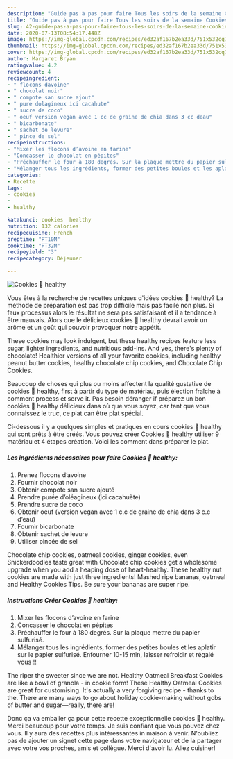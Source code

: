 ```yaml
---
description: "Guide pas à pas pour faire Tous les soirs de la semaine Cookies 🍪 healthy"
title: "Guide pas à pas pour faire Tous les soirs de la semaine Cookies 🍪 healthy"
slug: 42-guide-pas-a-pas-pour-faire-tous-les-soirs-de-la-semaine-cookies-healthy
date: 2020-07-13T08:54:17.448Z
image: https://img-global.cpcdn.com/recipes/ed32af167b2ea33d/751x532cq70/cookies-🍪-healthy-photo-principale-de-la-recette.jpg
thumbnail: https://img-global.cpcdn.com/recipes/ed32af167b2ea33d/751x532cq70/cookies-🍪-healthy-photo-principale-de-la-recette.jpg
cover: https://img-global.cpcdn.com/recipes/ed32af167b2ea33d/751x532cq70/cookies-🍪-healthy-photo-principale-de-la-recette.jpg
author: Margaret Bryan
ratingvalue: 4.2
reviewcount: 4
recipeingredient:
- " flocons davoine"
- " chocolat noir"
- " compote san sucre ajout"
- " pure dolagineux ici cacahute"
- " sucre de coco"
- " oeuf version vegan avec 1 cc de graine de chia dans 3 cc deau"
- " bicarbonate"
- " sachet de levure"
- " pince de sel"
recipeinstructions:
- "Mixer les flocons d’avoine en farine"
- "Concasser le chocolat en pépites"
- "Préchauffer le four à 180 degrés. Sur la plaque mettre du papier sulfurisé."
- "Mélanger tous les ingrédients, former des petites boules et les aplatir sur le papier sulfurisé. Enfourner 10-15 min, laisser refroidir et régalé vous !!"
categories:
- Recette
tags:
- cookies
- 
- healthy

katakunci: cookies  healthy 
nutrition: 132 calories
recipecuisine: French
preptime: "PT10M"
cooktime: "PT32M"
recipeyield: "3"
recipecategory: Déjeuner

---
```



![Cookies 🍪 healthy](https://img-global.cpcdn.com/recipes/ed32af167b2ea33d/751x532cq70/cookies-🍪-healthy-photo-principale-de-la-recette.jpg)

Vous êtes à la recherche de recettes uniques d'idées cookies 🍪 healthy? La méthode de préparation est pas trop difficile mais pas facile non plus. Si faux processus alors le résultat ne sera pas satisfaisant et il a tendance à être mauvais. Alors que le délicieux cookies 🍪 healthy devrait avoir un arôme et un goût qui pouvoir provoquer notre appétit.

These cookies may look indulgent, but these healthy recipes feature less sugar, lighter ingredients, and nutritious add-ins. And yes, there&#39;s plenty of chocolate! Healthier versions of all your favorite cookies, including healthy peanut butter cookies, healthy chocolate chip cookies, and Chocolate Chip Cookies.

Beaucoup de choses qui plus ou moins affectent la qualité gustative de cookies 🍪 healthy, first à partir du type de matériau, puis élection fraîche à comment process et serve it. Pas besoin déranger if préparez un bon cookies 🍪 healthy délicieux dans où que vous soyez, car tant que vous connaissez le truc, ce plat can être plat spécial.


Ci-dessous il y a quelques simples et pratiques en cours cookies 🍪 healthy qui sont prêts à être créés. Vous pouvez créer Cookies 🍪 healthy utiliser 9 matériau et 4 étapes création. Voici les comment dans préparer le plat.

<!--inarticleads1-->

##### Les ingrédients nécessaires pour faire Cookies 🍪 healthy:

1. Prenez  flocons d’avoine
1. Fournir  chocolat noir
1. Obtenir  compote san sucre ajouté
1. Prendre  purée d’oléagineux (ici cacahuète)
1. Prendre  sucre de coco
1. Obtenir  oeuf (version vegan avec 1 c.c de graine de chia dans 3 c.c d’eau)
1. Fournir  bicarbonate
1. Obtenir  sachet de levure
1. Utiliser  pincée de sel


Chocolate chip cookies, oatmeal cookies, ginger cookies, even Snickerdoodles taste great with Chocolate chip cookies get a wholesome upgrade when you add a heaping dose of heart-healthy. These healthy nut cookies are made with just three ingredients! Mashed ripe bananas, oatmeal and Healthy Cookies Tips. Be sure your bananas are super ripe. 

<!--inarticleads2-->

##### Instructions Créer Cookies 🍪 healthy:

1. Mixer les flocons d’avoine en farine
1. Concasser le chocolat en pépites
1. Préchauffer le four à 180 degrés. Sur la plaque mettre du papier sulfurisé.
1. Mélanger tous les ingrédients, former des petites boules et les aplatir sur le papier sulfurisé. Enfourner 10-15 min, laisser refroidir et régalé vous !!


The riper the sweeter since we are not. Healthy Oatmeal Breakfast Cookies are like a bowl of granola - in cookie form! These Healthy Oatmeal Cookies are great for customising. It&#39;s actually a very forgiving recipe - thanks to the. There are many ways to go about holiday cookie-making without gobs of butter and sugar—really, there are! 


Donc ça va emballer ça pour cette recette exceptionnelle cookies 🍪 healthy. Merci beaucoup pour votre temps. Je suis confiant que vous pouvez chez vous. Il y aura des recettes plus  intéressantes in maison à venir. N'oubliez pas de ajouter un signet cette page dans votre navigateur et de la partager avec votre vos proches, amis et collègue. Merci d'avoir lu. Allez cuisiner!
